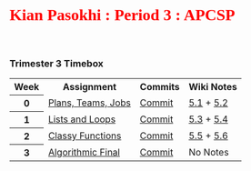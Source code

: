 # <span style="font-family:Papyrus; font-size:1em; color:red;"> Kian Pasokhi : Period 3 : APCSP </span>


<br>

### Trimester 3 Timebox
<table>
   <tr>
    <th>Week</th>
    <th>Assignment</th>
    <th>Commits</th>
    <th>Wiki Notes</th>
   </tr>
<tr>
    <th>0</th>
    <td><a href="https://poway.instructure.com/courses/112335/assignments/2043640"> Plans, Teams, Jobs</a></td>
    <td><a href="https://github.com/kiannp44/kianpcsp/commits/main"> Commit</a></td>
    <td><a href="https://github.com/kiannp44/kianpcsp/wiki/5.1-TPT:-Beneficial-and-Harmful-Effects-of-Computing"> 5.1</a> + <a href="https://github.com/kiannp44/kianpcsp/wiki/5.2-TPT:-Digital-Divide"> 5.2</a> </td>
   </tr>
<tr>
    <th>1</th>
    <td><a href="https://poway.instructure.com/courses/112335/assignments/2057997"> Lists and Loops </a></td>
    <td><a href="https://github.com/kiannp44/kianpcsp/commits/main"> Commit</a></td>
    <td><a href="https://github.com/kiannp44/kianpcsp/wiki/5.3-TPT-:-Computing-Bias"> 5.3</a> + <a href="https://github.com/kiannp44/kianpcsp/wiki/5.4-TPT:-Crowdsourcing"> 5.4</a> </td>
   </tr>
<tr>
    <th>2</th>
    <td><a href="https://poway.instructure.com/courses/112335/assignments/2062669">Classy Functions</a></td>
    <td><a href=""> Commit</a></td>
    <td><a href="https://github.com/kiannp44/kianpcsp/wiki/5.5-TPT-:-Legal-and-Ethical-Concerns"> 5.5</a> + <a href="https://github.com/kiannp44/kianpcsp/wiki/5.6-TPT-:-Safe-Computing"> 5.6</a> </td>
   </tr>
<tr>
    <th>3</th>
    <td><a href="https://poway.instructure.com/courses/112335/assignments/2077246">Algorithmic Final</a></td>
    <td><a href="link">Commit</a></td>
    <td>No Notes</td>
   </tr>

</table>


